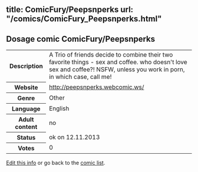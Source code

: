 title: ComicFury/Peepsnperks
url: "/comics/ComicFury_Peepsnperks.html"
---
Dosage comic ComicFury/Peepsnperks
-----------------------------------------

<p id="msg"></p>
<script type="text/javascript">
if (window.location.search === '?edit_info_mail=sent_ok') {
  var elem = document.getElementById("msg");
  elem.innerHTML = 'Edited information sucessfully sent for review, which is usually done daily. Thanks!';
  elem.className = 'ok';
}
</script>
<table class="comicinfo">
<tr>
<th>Description</th><td>A Trio of friends decide to combine their two favorite things - sex and coffee. who doesn't love sex and coffee?! NSFW, unless you work in porn, in which case, call me!</td>
</tr>
<tr>
<th>Website</th><td><a href="http://peepsnperks.webcomic.ws/">http://peepsnperks.webcomic.ws/</a></td>
</tr>
<tr>
<th>Genre</th><td>Other</td>
</tr>
<tr>
<th>Language</th><td>English</td>
</tr>
<tr>
<th>Adult content</th><td>no</td>
</tr>
<tr>
<th>Status</th><td>ok on 12.11.2013</td>
</tr>
<tr>
<th>Votes</th><td>0</td>
</tr>
</table>

[Edit this info](ComicFury_Peepsnperks_edit.html) or go back to the [comic list](../comic-index.html).
